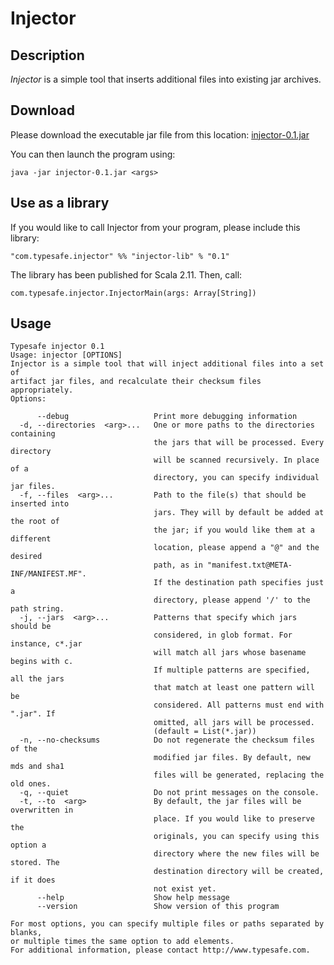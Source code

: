 # Injector

## Description

*Injector* is a simple tool that inserts additional files into existing jar archives.

## Download

Please download the executable jar file from this location: [injector-0.1.jar](http://repo.typesafe.com/typesafe/maven-releases/com/typesafe/injector/injector/0.1/injector-0.1.jar)

You can then launch the program using:

    java -jar injector-0.1.jar <args>

## Use as a library

If you would like to call Injector from your program, please include this library:

    "com.typesafe.injector" %% "injector-lib" % "0.1"

The library has been published for Scala 2.11. Then, call:

    com.typesafe.injector.InjectorMain(args: Array[String])

## Usage

    Typesafe injector 0.1
    Usage: injector [OPTIONS]
    Injector is a simple tool that will inject additional files into a set of
    artifact jar files, and recalculate their checksum files appropriately.
    Options:
    
          --debug                   Print more debugging information
      -d, --directories  <arg>...   One or more paths to the directories containing
                                    the jars that will be processed. Every directory
                                    will be scanned recursively. In place of a
                                    directory, you can specify individual jar files.
      -f, --files  <arg>...         Path to the file(s) that should be inserted into
                                    jars. They will by default be added at the root of
                                    the jar; if you would like them at a different
                                    location, please append a "@" and the desired
                                    path, as in "manifest.txt@META-INF/MANIFEST.MF".
                                    If the destination path specifies just a
                                    directory, please append '/' to the path string.
      -j, --jars  <arg>...          Patterns that specify which jars should be
                                    considered, in glob format. For instance, c*.jar
                                    will match all jars whose basename begins with c.
                                    If multiple patterns are specified, all the jars
                                    that match at least one pattern will be
                                    considered. All patterns must end with ".jar". If
                                    omitted, all jars will be processed.
                                    (default = List(*.jar))
      -n, --no-checksums            Do not regenerate the checksum files of the
                                    modified jar files. By default, new mds and sha1
                                    files will be generated, replacing the old ones.
      -q, --quiet                   Do not print messages on the console.
      -t, --to  <arg>               By default, the jar files will be overwritten in
                                    place. If you would like to preserve the
                                    originals, you can specify using this option a
                                    directory where the new files will be stored. The
                                    destination directory will be created, if it does
                                    not exist yet.
          --help                    Show help message
          --version                 Show version of this program
    
    For most options, you can specify multiple files or paths separated by blanks,
    or multiple times the same option to add elements.
    For additional information, please contact http://www.typesafe.com.


